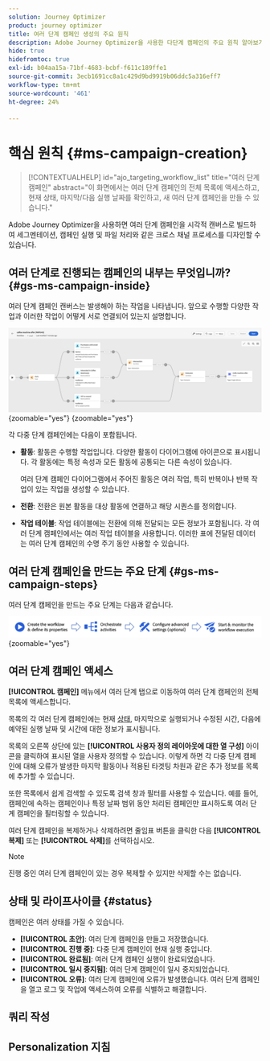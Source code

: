 ```yaml
---
solution: Journey Optimizer
product: journey optimizer
title: 여러 단계 캠페인 생성의 주요 원칙
description: Adobe Journey Optimizer을 사용한 다단계 캠페인의 주요 원칙 알아보기
hide: true
hidefromtoc: true
exl-id: b04aa15a-71bf-4683-bcbf-f611c189ffe1
source-git-commit: 3ecb1691cc8a1c429d9bd9919b06ddc5a316eff7
workflow-type: tm+mt
source-wordcount: '461'
ht-degree: 24%

---
```


# 핵심 원칙 {#ms-campaign-creation}

>[!CONTEXTUALHELP]
>id="ajo_targeting_workflow_list"
>title="여러 단계 캠페인"
>abstract="이 화면에서는 여러 단계 캠페인의 전체 목록에 액세스하고, 현재 상태, 마지막/다음 실행 날짜를 확인하고, 새 여러 단계 캠페인을 만들 수 있습니다."

Adobe Journey Optimizer을 사용하면 여러 단계 캠페인을 시각적 캔버스로 빌드하여 세그멘테이션, 캠페인 실행 및 파일 처리와 같은 크로스 채널 프로세스를 디자인할 수 있습니다.

## 여러 단계로 진행되는 캠페인의 내부는 무엇입니까? {#gs-ms-campaign-inside}

여러 단계 캠페인 캔버스는 발생해야 하는 작업을 나타냅니다. 앞으로 수행할 다양한 작업과 이러한 작업이 어떻게 서로 연결되어 있는지 설명합니다.

![](assets/workflow-example.png){zoomable="yes"} {zoomable="yes"}

각 다중 단계 캠페인에는 다음이 포함됩니다.

* **활동**: 활동은 수행할 작업입니다. 다양한 활동이 다이어그램에 아이콘으로 표시됩니다. 각 활동에는 특정 속성과 모든 활동에 공통되는 다른 속성이 있습니다.

  여러 단계 캠페인 다이어그램에서 주어진 활동은 여러 작업, 특히 반복이나 반복 작업이 있는 작업을 생성할 수 있습니다.

* **전환**: 전환은 원본 활동을 대상 활동에 연결하고 해당 시퀀스를 정의합니다.

* **작업 테이블**: 작업 테이블에는 전환에 의해 전달되는 모든 정보가 포함됩니다. 각 여러 단계 캠페인에서는 여러 작업 테이블을 사용합니다. 이러한 표에 전달된 데이터는 여러 단계 캠페인의 수명 주기 동안 사용할 수 있습니다.

## 여러 단계 캠페인을 만드는 주요 단계 {#gs-ms-campaign-steps}

여러 단계 캠페인을 만드는 주요 단계는 다음과 같습니다.

![](assets/workflow-creation-process.png){zoomable="yes"}

## 여러 단계 캠페인 액세스

**[!UICONTROL 캠페인]** 메뉴에서 여러 단계 탭으로 이동하여 여러 단계 캠페인의 전체 목록에 액세스합니다.

목록의 각 여러 단계 캠페인에는 현재 [상태](#status), 마지막으로 실행되거나 수정된 시간, 다음에 예약된 실행 날짜 및 시간에 대한 정보가 표시됩니다.

목록의 오른쪽 상단에 있는 **[!UICONTROL 사용자 정의 레이아웃에 대한 열 구성]** 아이콘을 클릭하여 표시된 열을 사용자 정의할 수 있습니다. 이렇게 하면 각 다중 단계 캠페인에 대해 오류가 발생한 마지막 활동이나 적용된 타겟팅 차원과 같은 추가 정보를 목록에 추가할 수 있습니다.

또한 목록에서 쉽게 검색할 수 있도록 검색 창과 필터를 사용할 수 있습니다. 예를 들어, 캠페인에 속하는 캠페인이나 특정 날짜 범위 동안 처리된 캠페인만 표시하도록 여러 단계 캠페인을 필터링할 수 있습니다.

여러 단계 캠페인을 복제하거나 삭제하려면 줄임표 버튼을 클릭한 다음 **[!UICONTROL 복제]** 또는 **[!UICONTROL 삭제]**&#x200B;를 선택하십시오.

>[!NOTE]
>
>진행 중인 여러 단계 캠페인이 있는 경우 복제할 수 있지만 삭제할 수는 없습니다.

## 상태 및 라이프사이클 {#status}

캠페인은 여러 상태를 가질 수 있습니다.

* **[!UICONTROL 초안]**: 여러 단계 캠페인을 만들고 저장했습니다.
* **[!UICONTROL 진행 중]**: 다중 단계 캠페인이 현재 실행 중입니다.
* **[!UICONTROL 완료됨]**: 여러 단계 캠페인 실행이 완료되었습니다.
* **[!UICONTROL 일시 중지됨]**: 여러 단계 캠페인이 일시 중지되었습니다.
* **[!UICONTROL 오류]**: 여러 단계 캠페인에 오류가 발생했습니다. 여러 단계 캠페인을 열고 로그 및 작업에 액세스하여 오류를 식별하고 해결합니다.


## 쿼리 작성

## Personalization 지침
